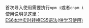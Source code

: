 首次导入使用需要执行`npm i`或者`cnpm i` <br>
使用说明见这里：<br>
[ES6本地实时转换ES5语法(供学习使用)](https://blog.csdn.net/qq_34115899/article/details/108917595)